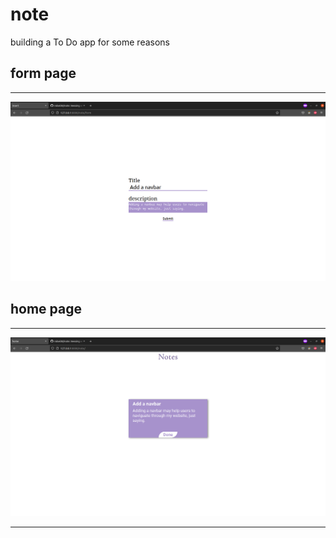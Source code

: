 # note
building a To Do app for some reasons
## form page
<hr/>
<img src="note_project/img/form.png">

## home page
<hr/>
<img src="note_project/img/home.png">

<hr>
